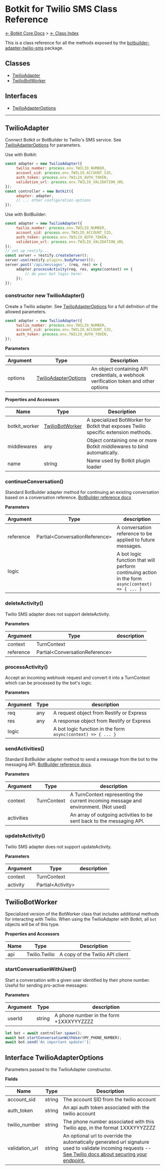 # Botkit for Twilio SMS Class Reference

[&larr; Botkit Core Docs](..) &gt; [&larr; Class Index](index.md) 

This is a class reference for all the methods exposed by the [botbuilder-adapter-twilio-sms](../../botbuilder-adapter-twilio-sms) package.

## Classes


* <a href="#TwilioAdapter">TwilioAdapter</a>
* <a href="#TwilioBotWorker">TwilioBotWorker</a>

## Interfaces

* <a href="#TwilioAdapterOptions">TwilioAdapterOptions</a>

---

<a name="TwilioAdapter"></a>
## TwilioAdapter
Connect Botkit or BotBuilder to Twilio's SMS service. See [TwilioAdapterOptions](#TwilioAdapterOptions) for parameters.

Use with Botkit:
```javascript
const adapter = new TwilioAdapter({
     twilio_number: process.env.TWILIO_NUMBER,
     account_sid: process.env.TWILIO_ACCOUNT_SID,
     auth_token: process.env.TWILIO_AUTH_TOKEN,
     validation_url: process.env.TWILIO_VALIDATION_URL
});
const controller = new Botkit({
     adapter: adapter,
     // ... other configuration options
});
```

Use with BotBuilder:
```javascript
const adapter = new TwilioAdapter({
     twilio_number: process.env.TWILIO_NUMBER,
     account_sid: process.env.TWILIO_ACCOUNT_SID,
     auth_token: process.env.TWILIO_AUTH_TOKEN,
     validation_url: process.env.TWILIO_VALIDATION_URL
});
// set up restify...
const server = restify.createServer();
server.use(restify.plugins.bodyParser());
server.post('/api/messages', (req, res) => {
     adapter.processActivity(req, res, async(context) => {
         // do your bot logic here!
     });
});
```

### constructor new TwilioAdapter()
Create a Twilio adapter. See [TwilioAdapterOptions](#TwilioAdapterOptions) for a full definition of the allowed parameters.

```javascript
const adapter = new TwilioAdapter({
     twilio_number: process.env.TWILIO_NUMBER,
     account_sid: process.env.TWILIO_ACCOUNT_SID,
     auth_token: process.env.TWILIO_AUTH_TOKEN,
});
```


**Parameters**

| Argument | Type | Description
|--- |--- |---
| options | [TwilioAdapterOptions](#TwilioAdapterOptions) | An object containing API credentials, a webhook verification token and other options<br/>

**Properties and Accessors**

| Name | Type | Description
|--- |--- |---
| botkit_worker | [TwilioBotWorker](#TwilioBotWorker) | A specialized BotWorker for Botkit that exposes Twilio specific extension methods.
| middlewares | any | Object containing one or more Botkit middlewares to bind automatically.
| name | string | Name used by Botkit plugin loader

<a name="continueConversation"></a>
### continueConversation()
Standard BotBuilder adapter method for continuing an existing conversation based on a conversation reference.
[BotBuilder reference docs](https://docs.microsoft.com/en-us/javascript/api/botbuilder-core/botadapter?view=botbuilder-ts-latest#continueconversation)

**Parameters**

| Argument | Type | description
|--- |--- |---
| reference| Partial&lt;ConversationReference&gt; | A conversation reference to be applied to future messages.
| logic|  | A bot logic function that will perform continuing action in the form `async(context) => { ... }`<br/>



<a name="deleteActivity"></a>
### deleteActivity()
Twilio SMS adapter does not support deleteActivity.

**Parameters**

| Argument | Type | description
|--- |--- |---
| context| TurnContext | 
| reference| Partial&lt;ConversationReference&gt; | 



<a name="processActivity"></a>
### processActivity()
Accept an incoming webhook request and convert it into a TurnContext which can be processed by the bot's logic.

**Parameters**

| Argument | Type | description
|--- |--- |---
| req| any | A request object from Restify or Express
| res| any | A response object from Restify or Express
| logic|  | A bot logic function in the form `async(context) => { ... }`<br/>



<a name="sendActivities"></a>
### sendActivities()
Standard BotBuilder adapter method to send a message from the bot to the messaging API.
[BotBuilder reference docs](https://docs.microsoft.com/en-us/javascript/api/botbuilder-core/botadapter?view=botbuilder-ts-latest#sendactivities).

**Parameters**

| Argument | Type | description
|--- |--- |---
| context| TurnContext | A TurnContext representing the current incoming message and environment. (Not used)
| activities|  | An array of outgoing activities to be sent back to the messaging API.<br/>



<a name="updateActivity"></a>
### updateActivity()
Twilio SMS adapter does not support updateActivity.

**Parameters**

| Argument | Type | description
|--- |--- |---
| context| TurnContext | 
| activity| Partial&lt;Activity&gt; | 




<a name="TwilioBotWorker"></a>
## TwilioBotWorker
Specialized version of the BotWorker class that includes additional methods for interacting with Twilio.
When using the TwilioAdapter with Botkit, all `bot` objects will be of this type.

**Properties and Accessors**

| Name | Type | Description
|--- |--- |---
| api | Twilio.Twilio | A copy of the Twilio API client

<a name="startConversationWithUser"></a>
### startConversationWithUser()
Start a conversation with a given user identified by their phone number. Useful for sending pro-active messages:

**Parameters**

| Argument | Type | description
|--- |--- |---
| userId| string | A phone number in the form +1XXXYYYZZZZ<br/>



```javascript
let bot = await controller.spawn();
await bot.startConversationWithUser(MY_PHONE_NUMBER);
await bot.send('An important update!');
```





<a name="TwilioAdapterOptions"></a>
## Interface TwilioAdapterOptions
Parameters passed to the TwilioAdapter constructor.

**Fields**

| Name | Type | Description
|--- |--- |---
| account_sid | string | The account SID from the twilio account<br/>
| auth_token | string | An api auth token associated with the twilio account<br/>
| twilio_number | string | The phone number associated with this Twilio app, in the format 1XXXYYYZZZZ<br/>
| validation_url | string | An optional url to override the automatically generated url signature used to validate incoming requests -- [See Twilio docs about securing your endpoint.](https://www.twilio.com/docs/usage/security#validating-requests)<br/>
